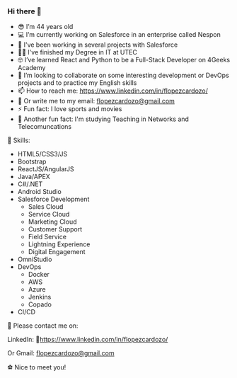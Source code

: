 ### Hi there 👋

- 😎 I’m 44 years old
- 💻 I’m currently working on Salesforce in an enterprise called Nespon
- 🥳 I've been working in several projects with Salesforce
- 👨‍🎓 I've finished my Degree in IT at UTEC
- 🤓 I’ve learned React and Python to be a Full-Stack Developer on 4Geeks Academy
- 👯 I’m looking to collaborate on some interesting development or DevOps projects and to practice my English skills
- 📫 How to reach me: https://www.linkedin.com/in/flopezcardozo/
- 📝 Or write me to my email: flopezcardozo@gmail.com
- ⚡ Fun fact: I love sports and movies
- 🤔 Another fun fact: I'm studying Teaching in Networks and Telecomuncations

🚀 Skills:

- HTML5/CSS3/JS
- Bootstrap
- ReactJS/AngularJS
- Java/APEX
- C#/.NET
- Android Studio
- Salesforce Development
  - Sales Cloud
  - Service Cloud
  - Marketing Cloud
  - Customer Support
  - Field Service
  - Lightning Experience
  - Digital Engagement
- OmniStudio
- DevOps
  - Docker
  - AWS
  - Azure
  - Jenkins
  - Copado
- CI/CD

📲 Please contact me on:

LinkedIn: 🔗https://www.linkedin.com/in/flopezcardozo/

Or Gmail: flopezcardozo@gmail.com

⚽ Nice to meet you!
